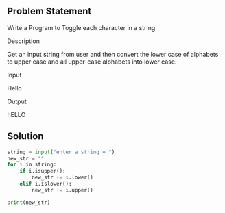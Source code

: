 ## Problem Statement 

Write a Program to Toggle each character in a string

Description

Get an input string from user and then convert the lower case of alphabets to upper case and all upper-case alphabets into lower case.

Input

Hello

Output

hELLO
## Solution

```python
string = input("enter a string = ")
new_str = ""
for i in string:
    if i.isupper():
        new_str += i.lower()
    elif i.islower():
        new_str += i.upper()

print(new_str)
